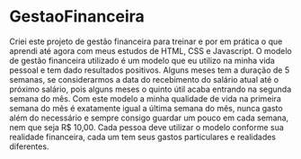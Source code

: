 # GestaoFinanceira

Criei este projeto de gestão financeira para treinar e por em prática o que aprendi até agora com meus estudos de HTML, CSS e Javascript. 
O modelo de gestão financeira utilizado é um modelo que eu utilizo na minha vida pessoal e tem dado resultados positivos. Alguns meses tem a duração de 5 semanas, se considerarmos a data do recebimento do salário atual até o próximo salário, pois alguns meses o quinto útil acaba entrando na segunda semana do mês. 
Com este modelo a minha qualidade de vida na primeira semana do mês é exatamente igual a última semana do mês, nunca gasto além do necessário e sempre consigo guardar um pouco em cada semana, nem que seja R$ 10,00. Cada pessoa deve utilizar o modelo conforme sua realidade financeira, cada um tem seus gastos particulares e realidades diferentes.
